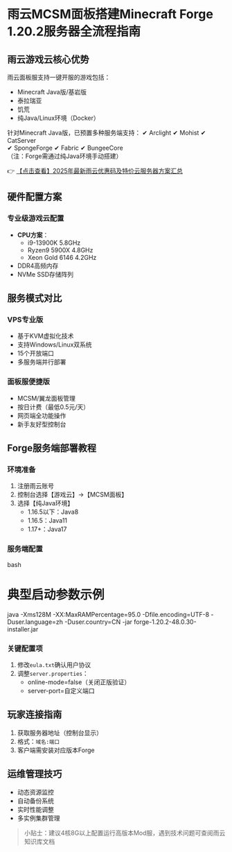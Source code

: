 # 雨云MCSM面板搭建Minecraft Forge 1.20.2服务器全流程指南

## 雨云游戏云核心优势

雨云面板服支持一键开服的游戏包括：
- Minecraft Java版/基岩版
- 泰拉瑞亚
- 饥荒
- 纯Java/Linux环境（Docker）

针对Minecraft Java版，已预置多种服务端支持：
✔ Arclight ✔ Mohist ✔ CatServer  
✔ SpongeForge ✔ Fabric ✔ BungeeCore  
（注：Forge需通过纯Java环境手动搭建）

👉 [【点击查看】2025年最新雨云优惠码及特价云服务器方案汇总](https://bit.ly/RainYun)

## 硬件配置方案

### 专业级游戏云配置
- **CPU方案**：
  - i9-13900K 5.8GHz
  - Ryzen9 5900X 4.8GHz
  - Xeon Gold 6146 4.2GHz
- DDR4高频内存
- NVMe SSD存储阵列

## 服务模式对比

### VPS专业版
- 基于KVM虚拟化技术
- 支持Windows/Linux双系统
- 15个开放端口
- 多服务端并行部署

### 面板服便捷版
- MCSM/翼龙面板管理
- 按日计费（最低0.5元/天）
- 网页端全功能操作
- 新手友好型控制台

## Forge服务端部署教程

### 环境准备
1. 注册雨云账号
2. 控制台选择【游戏云】→【MCSM面板】
3. 选择【纯Java环境】
   - 1.16.5以下：Java8
   - 1.16.5：Java11
   - 1.17+：Java17

### 服务端配置
bash
# 典型启动参数示例
java -Xms128M -XX:MaxRAMPercentage=95.0 
     -Dfile.encoding=UTF-8 
     -Duser.language=zh 
     -Duser.country=CN 
     -jar forge-1.20.2-48.0.30-installer.jar

### 关键配置项
1. 修改`eula.txt`确认用户协议
2. 调整`server.properties`：
   - online-mode=false（关闭正版验证）
   - server-port=自定义端口

## 玩家连接指南
1. 获取服务器地址（控制台显示）
2. 格式：`域名:端口`
3. 客户端需安装对应版本Forge

## 运维管理技巧
- 动态资源监控
- 自动备份系统
- 实时性能调整
- 多实例集群管理

> 小贴士：建议4核8G以上配置运行高版本Mod服，遇到技术问题可查阅雨云知识库文档